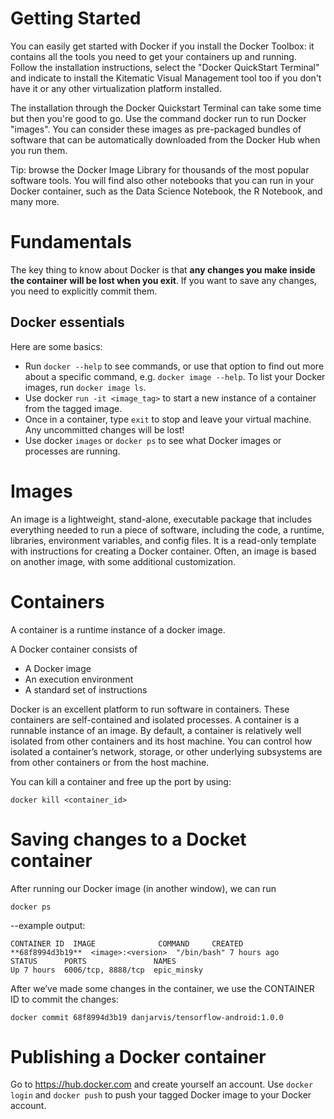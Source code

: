 # Getting Started

You can easily get started with Docker if you install the Docker Toolbox: it contains all the tools you need to get your containers up and running. Follow the installation instructions, select the "Docker QuickStart Terminal" and indicate to install the Kitematic Visual Management tool too if you don't have it or any other virtualization platform installed.

The installation through the Docker Quickstart Terminal can take some time but then you're good to go. Use the command docker run to run Docker "images". You can consider these images as pre-packaged bundles of software that can be automatically downloaded from the Docker Hub when you run them.

Tip: browse the Docker Image Library for thousands of the most popular software tools. You will find also other notebooks that you can run in your Docker container, such as the Data Science Notebook, the R Notebook, and many more.


# Fundamentals 
The key thing to know about Docker is that **any changes you make inside the container will be lost when you exit**. If you want to save any changes, you need to explicitly commit them.

## Docker essentials

Here are some basics:
+ Run ```docker --help``` to see commands, or use that option to find out more about a specific command, e.g. ```docker image --help```. To list your Docker images, run ```docker image ls```.
+ Use docker ```run -it <image_tag>``` to start a new instance of a container from the tagged image.
+ Once in a container, type ```exit``` to stop and leave your virtual machine. Any uncommitted changes will be lost!
+ Use docker ```images``` or ```docker ps``` to see what Docker images or processes are running.

# Images

An image is a lightweight, stand-alone, executable package that includes everything needed to run a piece of software, including the code, a runtime, libraries, environment variables, and config files. It is a read-only template with instructions for creating a Docker container. Often, an image is based on another image, with some additional customization.

# Containers

A container is a runtime instance of a docker image.

A Docker container consists of

+ A Docker image
+ An execution environment
+ A standard set of instructions

Docker is an excellent platform to run software in containers. These containers are self-contained and isolated processes. A container is a runnable instance of an image. By default, a container is relatively well isolated from other containers and its host machine. You can control how isolated a container’s network, storage, or other underlying subsystems are from other containers or from the host machine.

You can kill a container and free up the port by using: 
```
docker kill <container_id>
```

# Saving changes to a Docket container 
After running our Docker image (in another window), we can run
```
docker ps
```

--example output: 
```
CONTAINER ID  IMAGE              COMMAND     CREATED                                  
**68f8994d3b19**  <image>:<version>  "/bin/bash" 7 hours ago
STATUS      PORTS               NAMES
Up 7 hours  6006/tcp, 8888/tcp  epic_minsky
```

After we’ve made some changes in the container, we use the CONTAINER ID to commit the changes:

```docker commit 68f8994d3b19 danjarvis/tensorflow-android:1.0.0```

# Publishing a Docker container
Go to https://hub.docker.com and create yourself an account. Use ```docker login``` and ```docker push``` to push your tagged Docker image to your Docker account.
